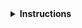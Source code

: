 <details>
<summary><strong>Instructions</strong></summary>

Thanks for contributing! :heart:

Keep in mind that **lesson maintainers are volunteers** and it may take them some time to
respond to your contribution. Although not all contributions can be incorporated into the lesson
materials, we appreciate your time and effort to improve the curriculum. If you have any questions
about the lesson maintenance process or would like to volunteer your time as a contribution
reviewer, please contactt The CWL Team via https://www.commonwl.org/#Support.

You may delete these instructions from your comment.

\- The Carpentries
</details>
